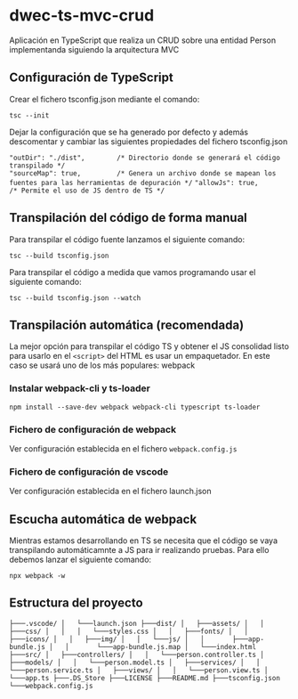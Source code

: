 # dwec-ts-mvc-crud

Aplicación en TypeScript que realiza un CRUD sobre una entidad Person implementanda siguiendo la arquitectura MVC


## Configuración de TypeScript

Crear el fichero tsconfig.json mediante el comando:

`tsc --init`

Dejar la configuración que se ha generado por defecto y además descomentar y cambiar las siguientes propiedades del fichero tsconfig.json

`"outDir": "./dist",        /* Directorio donde se generará el código transpilado */`  
`"sourceMap": true,         /* Genera un archivo donde se mapean los fuentes para las herramientas de depuración */` 
`"allowJs": true,           /* Permite el uso de JS dentro de TS */`


## Transpilación del código de forma manual
Para transpilar el código fuente lanzamos el siguiente comando:

`tsc --build tsconfig.json`

Para transpilar el código a medida que vamos programando usar el siguiente comando:

`tsc --build tsconfig.json --watch`

## Transpilación automática (recomendada)

La mejor opción para transpilar el código TS y obtener el JS consolidad listo para usarlo en el `<script>` del HTML es usar un empaquetador. En este caso se usará uno de los más populares: webpack


### Instalar webpack-cli y ts-loader

`npm install --save-dev webpack webpack-cli typescript ts-loader`

### Fichero de configuración de webpack 

Ver configuración establecida en el fichero `webpack.config.js`

### Fichero de configuración de vscode

Ver configuración establecida en el fichero launch.json

## Escucha automática de webpack 

Mientras estamos desarrollando en TS se necesita que el código se vaya transpilando automáticamnte a JS para ir realizando pruebas. Para ello debemos lanzar el siguiente comando:

`npx webpack -w`

## Estructura del proyecto
`
├───.vscode/
│   └───launch.json
├───dist/
│   ├───assets/
│   │   ├───css/
│   │   │   └───styles.css
│   │   ├───fonts/
│   │   ├───icons/
│   │   ├───img/
│   │   └───js/
│   │       ├───app-bundle.js
│   │       └───app-bundle.js.map
│   └───index.html
├───src/
│   ├───controllers/
│   │   └───person.controller.ts
│   ├───models/
│   │   └───person.model.ts
│   ├───services/
│   │   └───person.service.ts
│   ├───views/
│   │   └───person.view.ts
│   └───app.ts
├───.DS_Store
├───LICENSE
├───README.md
├───tsconfig.json
└───webpack.config.js
`
